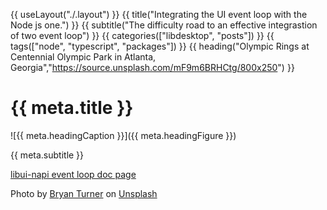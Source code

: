 {{ useLayout("./.layout") }}
{{ title("Integrating the UI event loop with the Node js one.") }}
{{ subtitle("The difficulty road to an effective integrastion of two event loop") }}
{{ categories(["libdesktop", "posts"]) }}
{{ tags(["node", "typescript", "packages"]) }}
{{ heading("Olympic Rings at Centennial Olympic Park in Atlanta, Georgia","https://source.unsplash.com/mF9m6BRHCtg/800x250") }}

# {{ meta.title }}

![{{ meta.headingCaption }}]({{ meta.headingFigure }})

{{ meta.subtitle }}

[libui-napi event loop doc page](https://github.com/parro-it/libui-napi/blob/master/docs/initialization.md)


<span>Photo by <a href="https://unsplash.com/@bt_optics?utm_source=unsplash&amp;utm_medium=referral&amp;utm_content=creditCopyText">Bryan Turner</a> on <a href="https://unsplash.com/s/photos/two-interleaved-rings?utm_source=unsplash&amp;utm_medium=referral&amp;utm_content=creditCopyText">Unsplash</a></span>